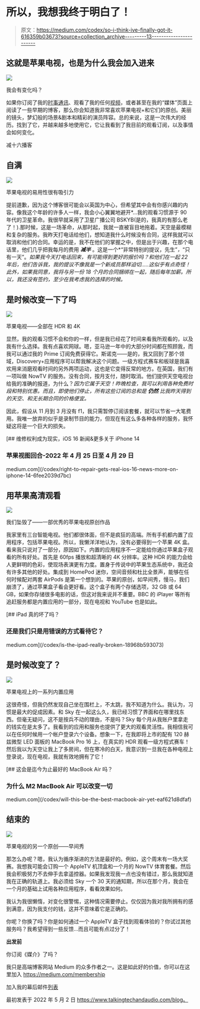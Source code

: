 # 所以，我想我终于明白了！

> 原文：<https://medium.com/codex/so-i-think-ive-finally-got-it-616359b03673?source=collection_archive---------13----------------------->

## 这就是苹果电视，也是为什么我会加入进来

![](img/4275c4afa95403b3993d8130022b306f.png)

我会有变化吗？

如果你订阅了我的[时事通讯](https://www.talkingtechandaudio.com)、观看了我的任何[视频](https://www.youtube.com/c/DavidLewistalkingtechandaudio)，或者甚至在我的“媒体”页面上阅读了一些早期的博客，那么你会知道我非常喜欢苹果电视+和它们的原创。美丽的镜头，梦幻般的场景&剧本和精彩的演员阵容。总的来说，这是一次伟大的经历。找到了它，并越来越多地使用它，它让我看到了我目前的观看订阅，以及事情会如何变化。

减十六播客

## 自满

![](img/de2a3039e8f3dd57e9dda092cd933f50.png)

苹果电视的易用性很有吸引力

提前道歉，因为这个博客很可能会以英国为中心，但希望其中会有你感兴趣的内容。像我这个年龄的许多人一样，我会小心翼翼地避开*…我的观看习惯源于 90 年代的卫星革命。我很早就采用了卫星广播公司 BSKYB(是的，我真的有那么老了！).那时候，这是一场革命，从那时起，我就一直被盲目地拖着。天空是最模糊和复杂的服务。我昨天打电话给他们，想知道我什么时候没有合同，这样我就可以取消和他们的合同。幸运的是，我不在他们的掌握之中，但是出于兴趣，在那个电话里，他们几乎把我每月的费用 ***减半*** 。这是一个*“非常特别的提议，先生”*，*“只有一天”。*如果我今天打电话回来，有可能得到更好的报价吗？和他们在一起 22 年后，他们告诉我，我的提议不像我是一个新成员那样迫切…..这似乎有点奇怪！此外，如果我同意，我将与另一份 18 个月的合同捆绑在一起，随后每年加薪。所以，我还没有签约，至少在我考虑我的选择的时候。*

## 是时候改变一下了吗

![](img/0cb31bf1aaf0ab041b7e59b517db2016.png)

苹果电视——全部在 HDR 和 4K

显然，我的观看习惯不会和你的一样，但是我已经花了时间来看我所观看的，以及我有什么选择。我有点喜欢网球。嗯，亚马逊一年中的大部分时间都在照顾我，而我可以通过我的 Prime 订阅免费获得它。斯诺克——是的，我又回到了那个领域，Discovery+应用程序可以帮我解决这个问题。一级方程式赛车和板球是我喜欢用来消磨观看时间的另外两项运动，这也是它变得反常的地方。在英国，我们有一项叫做 NowTV 的服务。没有合同，按月支付，随时取消。他们提供天空电视台给我的准确的报道，为什么？*因为它属于天空！昨晚检查，我可以利用各种免费时段和特别优惠。而且，即使他们停止，所有这些订阅的总和是 ***仍然*** 比我昨天得到的天空、*和*无长期合同的价格便宜。*

因此，假设从 11 月到 3 月没有 f1，我只需暂停订阅该套餐，就可以节省一大笔费用。我唯一放弃的似乎是录制节目的能力，但现在有这么多各种各样的服务，我怀疑这将是一个巨大的损失。

[](/codex/right-to-repair-gets-real-ios-16-news-more-on-iphone-14-6fee2039d7bc) [## 维修权利成为现实，iOS 16 新闻&更多关于 iPhone 14

### 苹果视图回合-2022 年 4 月 25 日至 4 月 29 日

medium.com](/codex/right-to-repair-gets-real-ios-16-news-more-on-iphone-14-6fee2039d7bc) 

## 用苹果高清观看

![](img/b924d995c4f1d4c83b5188a49145a060.png)

我们坠毁了——一部优秀的苹果电视原创作品

我家里有三台智能电视。他们都很体面，但不是疯狂的高端。所有手机都内置了应用程序，包括苹果电视。所以，我懒洋洋地认为，没有必要得到一个苹果 4K 盒。看来我只说对了一部分，原因如下。内置的应用程序不一定能给你通过苹果盒子观看的所有好处。首先是 60fps 播放和超清晰的 4K 分辨率。这种 HDR 的能力会给人更鲜明的色彩，使现场表演更有力度。置身于传说中的苹果生态系统中，我还会有许多其他的好处。集成到 HomePod 迷你，空间音频和杜比全景声，能够在任何时候配对两套 AirPods 是第一个想到的。苹果的原创，如早间秀，慢马，我们崩溃了，通过苹果盒子看会更好看。这个盒子有两个存储选项，32 GB 或 64 GB，如果你存储很多电影的话，但这对我来说并不重要。BBC 的 iPlayer 等所有追赶服务都是内置应用的一部分，现在电视和 YouTube 也是如此。

[](/codex/is-the-ipad-really-broken-18968b593073) [## iPad 真的坏了吗？

### 还是我们只是用错误的方式看待它？

medium.com](/codex/is-the-ipad-really-broken-18968b593073) 

## 是时候改变了？

![](img/27d25f56526475400098bdc496b9fcf1.png)

苹果电视上的一系列内置应用

这很奇怪，但我仍然发现自己坐在围栏上，不太跳，我不知道为什么。我认为，习惯是最大的促成因素。和 Sky 在一起这么久，我已经习惯了界面和在哪里找东西。但毫无疑问，这不是按兵不动的理由，不是吗？Sky 每个月从我账户里拿走的钱实在是太多了。我看到的应用和服务也提供了更大的观看灵活性。我相信我可以在任何时候用一个帐户登录六个设备。想象一下，在我即将上市的配有 120 赫兹微型 LED 面板的 MacBook Pro 16 上，在真实的 HDR 观看一级方程式赛车！然后我以为天空让我上了多房间，但在寒冷的白天，我意识到一旦我在各种电视上登录说，现在电视，我就有效地拥有了它！

[](/codex/will-this-be-the-best-macbook-air-yet-eaf621d8dfaf) [## 这会是迄今为止最好的 MacBook Air 吗？

### 为什么 M2 MacBook Air 可以改变一切

medium.com](/codex/will-this-be-the-best-macbook-air-yet-eaf621d8dfaf) 

## 结束的

![](img/4efc045aa4293071753368081e9cdf1f.png)

苹果电视的另一个原创——早间秀

那怎么办呢？嗯，我认为循序渐进的方法是最好的。例如，这个周末有一场大奖赛。我想我可能会订购一个 AppleTV 机顶盒和一个月的 NowTV 体育套餐。然后我会积极努力不去伸手去拿遥控器。如果我发现我一点也没有错过，那么我就知道我在正确的轨道上。我必须给 Sky 一个 30 天的通知期，所以在那个月，我会在一个月的基础上试用各种应用程序，看看效果如何。

我认为我很懒惰，对变化很警惕，这种情况需要停止。仅仅因为我对我所拥有的感到满意，因为我支付的钱，这并不意味着它是正确的。

你呢？你换了吗？你是如何通过一个 AppleTV 盒子找到观看体验的？你试过其他服务吗？我希望得到一些反馈…而且可能有点过分了！

**出发前**

你订阅《媒介》了吗？

我只是高端博客网站 Medium 的众多作者之一。这是如此好的价值，你可以在这里加入 https://medium.com/membership

加入我的幕后邮件[列表](https://www.talkingtechandaudio.com)

最初发表于 2022 年 5 月 2 日 https://www.talkingtechandaudio.com/blog。